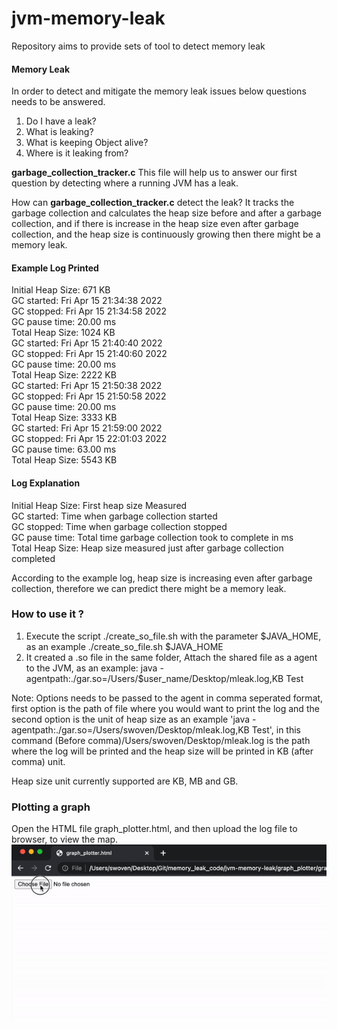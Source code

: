# jvm-memory-leak
Repository aims to provide sets of tool to detect memory leak

#### Memory Leak
In order to detect and mitigate the memory leak issues below questions needs to be answered.

1. Do I have a leak?
2. What is leaking?
3. What is keeping Object alive?
4. Where is it leaking from?

**garbage_collection_tracker.c** This file will help us to answer our first question by detecting where a running JVM has a leak.

How can **garbage_collection_tracker.c** detect the leak? It tracks the garbage collection and calculates the heap size before and after a garbage collection, and if there is increase in the heap size even after garbage collection, and the heap size is continuously growing then there might be a memory leak.

#### Example Log Printed
Initial Heap Size: 671 KB <br>
GC started: Fri Apr 15 21:34:38 2022<br>
GC stopped: Fri Apr 15 21:34:58 2022<br>
GC pause time: 20.00 ms<br>
Total Heap Size: 1024 KB</br>
GC started: Fri Apr 15 21:40:40 2022<br>
GC stopped: Fri Apr 15 21:40:60 2022<br>
GC pause time: 20.00 ms<br>
Total Heap Size: 2222 KB</br>
GC started: Fri Apr 15 21:50:38 2022<br>
GC stopped: Fri Apr 15 21:50:58 2022<br>
GC pause time: 20.00 ms<br>
Total Heap Size: 3333 KB<br>
GC started: Fri Apr 15 21:59:00 2022<br>
GC stopped: Fri Apr 15 22:01:03 2022<br>
GC pause time: 63.00 ms<br>
Total Heap Size: 5543 KB<br>

#### Log Explanation
Initial Heap Size: First heap size Measured <br>
GC started: Time when garbage collection started <br>
GC stopped: Time when garbage collection stopped <br>
GC pause time: Total time garbage collection took to complete in ms<br>
Total Heap Size: Heap size measured just after garbage collection completed <br>

According to the example log, heap size is increasing even after garbage collection, therefore we can predict there might be a memory leak. <br>

### How to use it ?
1. Execute the script ./create_so_file.sh with the parameter $JAVA_HOME, as an example ./create_so_file.sh $JAVA_HOME
2. It created a .so file in the same folder, Attach the shared file as a agent to the JVM, as an example: java -agentpath:./gar.so=/Users/$user_name/Desktop/mleak.log,KB Test

Note: Options needs to be passed to the agent in comma seperated format, first option is the path of file where you would want to print the log and the second option is the unit of heap size as an example 'java -agentpath:./gar.so=/Users/swoven/Desktop/mleak.log,KB Test', in this command (Before comma)/Users/swoven/Desktop/mleak.log is the path where the log will be printed and the heap size will be printed in KB (after comma) unit.

Heap size unit currently supported are KB, MB and GB.

### Plotting a graph
Open the HTML file graph_plotter.html, and then upload the log file to browser, to view the map.
![](graph_plot.gif)
